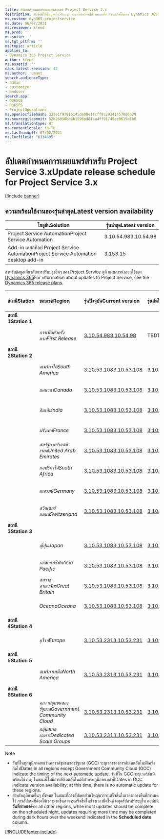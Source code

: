 ```yaml
---
title: อัปเดตกำหนดการเผยแพร่สำหรับ Project Service 3.x
description: หัวข้อนี้ให้ข้อมูลเกี่ยวกับการเผยแพร่ที่พร้อมใช้งานและที่กำลังจะเกิดขึ้นของ Dynamics 365 Project Service Automation
ms.custom: dyn365-projectservice
ms.date: 06/07/2021
ms.reviewer: kfend
ms.prod: ''
ms.suite: ''
ms.tgt_pltfrm: ''
ms.topic: article
applies_to:
- Dynamics 365 Project Service
author: kfend
ms.assetid: ''
caps.latest.revision: 42
ms.author: rumant
search.audienceType:
- admin
- customizer
- enduser
search.app:
- D365CE
- D365PS
- ProjectOperations
ms.openlocfilehash: 332e1f97816145da00e1fcff9c293414578d6b29
ms.sourcegitcommit: 52b26950bb3b1596ad81aa4ff91745ee9615d1b0
ms.translationtype: HT
ms.contentlocale: th-TH
ms.lasthandoff: 07/02/2021
ms.locfileid: "6334895"
---
```

# <a name="update-release-schedule-for-project-service-3x"></a><span data-ttu-id="ff72c-103">อัปเดตกำหนดการเผยแพร่สำหรับ Project Service 3.x</span><span class="sxs-lookup"><span data-stu-id="ff72c-103">Update release schedule for Project Service 3.x</span></span>

[!include [banner](../includes/psa-now-project-operations.md)]

## <a name="latest-version-availability"></a><span data-ttu-id="ff72c-104">ความพร้อมใช้งานของรุ่นล่าสุด</span><span class="sxs-lookup"><span data-stu-id="ff72c-104">Latest version availability</span></span>

| <span data-ttu-id="ff72c-105">โซลูชัน</span><span class="sxs-lookup"><span data-stu-id="ff72c-105">Solution</span></span>  | <span data-ttu-id="ff72c-106">รุ่นล่าสุด</span><span class="sxs-lookup"><span data-stu-id="ff72c-106">Latest version</span></span> |
|-------|----|
| <span data-ttu-id="ff72c-107">Project Service Automation</span><span class="sxs-lookup"><span data-stu-id="ff72c-107">Project Service Automation</span></span>    | <span data-ttu-id="ff72c-108">3.10.54.98</span><span class="sxs-lookup"><span data-stu-id="ff72c-108">3.10.54.98</span></span> |
| <span data-ttu-id="ff72c-109">Add-in เดสก์ท็อป Project Service Automation</span><span class="sxs-lookup"><span data-stu-id="ff72c-109">Project Service Automation desktop add-in</span></span>                | <span data-ttu-id="ff72c-110">3.15</span><span class="sxs-lookup"><span data-stu-id="ff72c-110">3.15</span></span>          |

<span data-ttu-id="ff72c-111">สำหรับข้อมูลเกี่ยวกับการปรับปรุงอื่นๆ ของ Project Service ดูที่ [แผนการนำออกใช้ของ Dynamics 365](/dynamics365/release-plans/)</span><span class="sxs-lookup"><span data-stu-id="ff72c-111">For information about updates to Project Service, see the [Dynamics 365 release plans](/dynamics365/release-plans/).</span></span> 

| <span data-ttu-id="ff72c-112">สถานี</span><span class="sxs-lookup"><span data-stu-id="ff72c-112">Station</span></span>  | <span data-ttu-id="ff72c-113">ขอบเขต</span><span class="sxs-lookup"><span data-stu-id="ff72c-113">Region</span></span> | <span data-ttu-id="ff72c-114">รุ่นปัจจุบัน</span><span class="sxs-lookup"><span data-stu-id="ff72c-114">Current version</span></span> | <span data-ttu-id="ff72c-115">รุ่นถัดไป</span><span class="sxs-lookup"><span data-stu-id="ff72c-115">Next version</span></span> |  <span data-ttu-id="ff72c-116">วันที่ตามกำหนดการ</span><span class="sxs-lookup"><span data-stu-id="ff72c-116">Scheduled date</span></span>
| :---   | :---   | :---   | :---   |:---   |         
|<span data-ttu-id="ff72c-117"><strong>สถานี 1</strong></span><span class="sxs-lookup"><span data-stu-id="ff72c-117"><strong>Station 1</strong></span></span> | |  |  | |
| | <span data-ttu-id="ff72c-118"><i>การเปิดตัวครั้งแรก</i></span><span class="sxs-lookup"><span data-stu-id="ff72c-118"><i>First Release</i></span></span> | [<span data-ttu-id="ff72c-119">3.10.54.98</span><span class="sxs-lookup"><span data-stu-id="ff72c-119">3.10.54.98</span></span>](whats-new-ur-33.md) | <span data-ttu-id="ff72c-120">TBD</span><span class="sxs-lookup"><span data-stu-id="ff72c-120">TBD</span></span> | <span data-ttu-id="ff72c-121">28 กรกฎาคม 2021</span><span class="sxs-lookup"><span data-stu-id="ff72c-121">July 28, 2021</span></span>
|<span data-ttu-id="ff72c-122"><strong>สถานี 2</strong></span><span class="sxs-lookup"><span data-stu-id="ff72c-122"><strong>Station 2</strong></span></span> | |  |  | |
| | <span data-ttu-id="ff72c-123"><i>อเมริกาใต้</i></span><span class="sxs-lookup"><span data-stu-id="ff72c-123"><i>South America</i></span></span> | [<span data-ttu-id="ff72c-124">3.10.53.108</span><span class="sxs-lookup"><span data-stu-id="ff72c-124">3.10.53.108</span></span>](whats-new-ur-32.md) | [<span data-ttu-id="ff72c-125">3.10.54.98</span><span class="sxs-lookup"><span data-stu-id="ff72c-125">3.10.54.98</span></span>](whats-new-ur-33.md) | <span data-ttu-id="ff72c-126">09 กรกฎาคม 2021</span><span class="sxs-lookup"><span data-stu-id="ff72c-126">July 09, 2021</span></span>
| | <span data-ttu-id="ff72c-127"><i>แคนาดา</i></span><span class="sxs-lookup"><span data-stu-id="ff72c-127"><i>Canada</i></span></span> | [<span data-ttu-id="ff72c-128">3.10.53.108</span><span class="sxs-lookup"><span data-stu-id="ff72c-128">3.10.53.108</span></span>](whats-new-ur-32.md) | [<span data-ttu-id="ff72c-129">3.10.54.98</span><span class="sxs-lookup"><span data-stu-id="ff72c-129">3.10.54.98</span></span>](whats-new-ur-33.md) | <span data-ttu-id="ff72c-130">09 กรกฎาคม 2021</span><span class="sxs-lookup"><span data-stu-id="ff72c-130">July 09, 2021</span></span>
| | <span data-ttu-id="ff72c-131"><i>อินเดีย</i></span><span class="sxs-lookup"><span data-stu-id="ff72c-131"><i>India</i></span></span> | [<span data-ttu-id="ff72c-132">3.10.53.108</span><span class="sxs-lookup"><span data-stu-id="ff72c-132">3.10.53.108</span></span>](whats-new-ur-32.md) | [<span data-ttu-id="ff72c-133">3.10.54.98</span><span class="sxs-lookup"><span data-stu-id="ff72c-133">3.10.54.98</span></span>](whats-new-ur-33.md) | <span data-ttu-id="ff72c-134">09 กรกฎาคม 2021</span><span class="sxs-lookup"><span data-stu-id="ff72c-134">July 09, 2021</span></span>
| | <span data-ttu-id="ff72c-135"><i>ฝรั่งเศส</i></span><span class="sxs-lookup"><span data-stu-id="ff72c-135"><i>France</i></span></span> | [<span data-ttu-id="ff72c-136">3.10.53.108</span><span class="sxs-lookup"><span data-stu-id="ff72c-136">3.10.53.108</span></span>](whats-new-ur-32.md) | [<span data-ttu-id="ff72c-137">3.10.54.98</span><span class="sxs-lookup"><span data-stu-id="ff72c-137">3.10.54.98</span></span>](whats-new-ur-33.md) | <span data-ttu-id="ff72c-138">09 กรกฎาคม 2021</span><span class="sxs-lookup"><span data-stu-id="ff72c-138">July 09, 2021</span></span>
| | <span data-ttu-id="ff72c-139"><i>สหรัฐอาหรับเอมิเรตส์</i></span><span class="sxs-lookup"><span data-stu-id="ff72c-139"><i>United Arab Emirates</i></span></span> | [<span data-ttu-id="ff72c-140">3.10.53.108</span><span class="sxs-lookup"><span data-stu-id="ff72c-140">3.10.53.108</span></span>](whats-new-ur-32.md) | [<span data-ttu-id="ff72c-141">3.10.54.98</span><span class="sxs-lookup"><span data-stu-id="ff72c-141">3.10.54.98</span></span>](whats-new-ur-33.md) | <span data-ttu-id="ff72c-142">09 กรกฎาคม 2021</span><span class="sxs-lookup"><span data-stu-id="ff72c-142">July 09, 2021</span></span>
| | <span data-ttu-id="ff72c-143"><i>แอฟริกาใต้</i></span><span class="sxs-lookup"><span data-stu-id="ff72c-143"><i>South Africa</i></span></span> | [<span data-ttu-id="ff72c-144">3.10.53.108</span><span class="sxs-lookup"><span data-stu-id="ff72c-144">3.10.53.108</span></span>](whats-new-ur-32.md) | [<span data-ttu-id="ff72c-145">3.10.54.98</span><span class="sxs-lookup"><span data-stu-id="ff72c-145">3.10.54.98</span></span>](whats-new-ur-33.md) | <span data-ttu-id="ff72c-146">09 กรกฎาคม 2021</span><span class="sxs-lookup"><span data-stu-id="ff72c-146">July 09, 2021</span></span>
| | <span data-ttu-id="ff72c-147"><i>เยอรมนี</i></span><span class="sxs-lookup"><span data-stu-id="ff72c-147"><i>Germany</i></span></span> | [<span data-ttu-id="ff72c-148">3.10.53.108</span><span class="sxs-lookup"><span data-stu-id="ff72c-148">3.10.53.108</span></span>](whats-new-ur-32.md) | [<span data-ttu-id="ff72c-149">3.10.54.98</span><span class="sxs-lookup"><span data-stu-id="ff72c-149">3.10.54.98</span></span>](whats-new-ur-33.md) | <span data-ttu-id="ff72c-150">09 กรกฎาคม 2021</span><span class="sxs-lookup"><span data-stu-id="ff72c-150">July 09, 2021</span></span>
| | <span data-ttu-id="ff72c-151"><i>สวิตเซอร์แลนด์</i></span><span class="sxs-lookup"><span data-stu-id="ff72c-151"><i>Switzerland</i></span></span> | [<span data-ttu-id="ff72c-152">3.10.53.108</span><span class="sxs-lookup"><span data-stu-id="ff72c-152">3.10.53.108</span></span>](whats-new-ur-32.md) | [<span data-ttu-id="ff72c-153">3.10.54.98</span><span class="sxs-lookup"><span data-stu-id="ff72c-153">3.10.54.98</span></span>](whats-new-ur-33.md) | <span data-ttu-id="ff72c-154">09 กรกฎาคม 2021</span><span class="sxs-lookup"><span data-stu-id="ff72c-154">July 09, 2021</span></span>
|<span data-ttu-id="ff72c-155"><strong>สถานี 3</strong></span><span class="sxs-lookup"><span data-stu-id="ff72c-155"><strong>Station 3</strong></span></span> | |  |  | |
| | <span data-ttu-id="ff72c-156"><i>ญี่ปุ่น</i></span><span class="sxs-lookup"><span data-stu-id="ff72c-156"><i>Japan</i></span></span> | [<span data-ttu-id="ff72c-157">3.10.53.108</span><span class="sxs-lookup"><span data-stu-id="ff72c-157">3.10.53.108</span></span>](whats-new-ur-32.md) | [<span data-ttu-id="ff72c-158">3.10.54.98</span><span class="sxs-lookup"><span data-stu-id="ff72c-158">3.10.54.98</span></span>](whats-new-ur-33.md) | <span data-ttu-id="ff72c-159">16 กรกฎาคม 2021</span><span class="sxs-lookup"><span data-stu-id="ff72c-159">July 16, 2021</span></span>
| | <span data-ttu-id="ff72c-160"><i>เอเชียแปซิฟิก</i></span><span class="sxs-lookup"><span data-stu-id="ff72c-160"><i>Asia Pacific</i></span></span> | [<span data-ttu-id="ff72c-161">3.10.53.108</span><span class="sxs-lookup"><span data-stu-id="ff72c-161">3.10.53.108</span></span>](whats-new-ur-32.md) | [<span data-ttu-id="ff72c-162">3.10.54.98</span><span class="sxs-lookup"><span data-stu-id="ff72c-162">3.10.54.98</span></span>](whats-new-ur-33.md) | <span data-ttu-id="ff72c-163">16 กรกฎาคม 2021</span><span class="sxs-lookup"><span data-stu-id="ff72c-163">July 16, 2021</span></span>
| | <span data-ttu-id="ff72c-164"><i>สหราชอาณาจักร</i></span><span class="sxs-lookup"><span data-stu-id="ff72c-164"><i>Great Britain</i></span></span> | [<span data-ttu-id="ff72c-165">3.10.53.108</span><span class="sxs-lookup"><span data-stu-id="ff72c-165">3.10.53.108</span></span>](whats-new-ur-32.md) | [<span data-ttu-id="ff72c-166">3.10.54.98</span><span class="sxs-lookup"><span data-stu-id="ff72c-166">3.10.54.98</span></span>](whats-new-ur-33.md) | <span data-ttu-id="ff72c-167">16 กรกฎาคม 2021</span><span class="sxs-lookup"><span data-stu-id="ff72c-167">July 16, 2021</span></span>
| | <span data-ttu-id="ff72c-168"><i>Oceana</i></span><span class="sxs-lookup"><span data-stu-id="ff72c-168"><i>Oceana</i></span></span> | [<span data-ttu-id="ff72c-169">3.10.53.108</span><span class="sxs-lookup"><span data-stu-id="ff72c-169">3.10.53.108</span></span>](whats-new-ur-32.md) | [<span data-ttu-id="ff72c-170">3.10.54.98</span><span class="sxs-lookup"><span data-stu-id="ff72c-170">3.10.54.98</span></span>](whats-new-ur-33.md) | <span data-ttu-id="ff72c-171">16 กรกฎาคม 2021</span><span class="sxs-lookup"><span data-stu-id="ff72c-171">July 16, 2021</span></span>
|<span data-ttu-id="ff72c-172"><strong>สถานี 4</strong></span><span class="sxs-lookup"><span data-stu-id="ff72c-172"><strong>Station 4</strong></span></span> | |  |  | |
| | <span data-ttu-id="ff72c-173"><i>ยุโรป</i></span><span class="sxs-lookup"><span data-stu-id="ff72c-173"><i>Europe</i></span></span> | [<span data-ttu-id="ff72c-174">3.10.53.231</span><span class="sxs-lookup"><span data-stu-id="ff72c-174">3.10.53.231</span></span>](whats-new-ur-32-5.md) | [<span data-ttu-id="ff72c-175">3.10.54.98</span><span class="sxs-lookup"><span data-stu-id="ff72c-175">3.10.54.98</span></span>](whats-new-ur-33.md) | <span data-ttu-id="ff72c-176">23 กรกฎาคม 2021</span><span class="sxs-lookup"><span data-stu-id="ff72c-176">July 23, 2021</span></span>
|<span data-ttu-id="ff72c-177"><strong>สถานี 5</strong></span><span class="sxs-lookup"><span data-stu-id="ff72c-177"><strong>Station 5</strong></span></span> | |  |  | |
| | <span data-ttu-id="ff72c-178"><i>อเมริกาเหนือ</i></span><span class="sxs-lookup"><span data-stu-id="ff72c-178"><i>North America</i></span></span> | [<span data-ttu-id="ff72c-179">3.10.53.231</span><span class="sxs-lookup"><span data-stu-id="ff72c-179">3.10.53.231</span></span>](whats-new-ur-32-5.md) | [<span data-ttu-id="ff72c-180">3.10.54.98</span><span class="sxs-lookup"><span data-stu-id="ff72c-180">3.10.54.98</span></span>](whats-new-ur-33.md) | <span data-ttu-id="ff72c-181">30 กรกฎาคม 2021</span><span class="sxs-lookup"><span data-stu-id="ff72c-181">July 30, 2021</span></span>
|<span data-ttu-id="ff72c-182"><strong>สถานี 6</strong></span><span class="sxs-lookup"><span data-stu-id="ff72c-182"><strong>Station 6</strong></span></span> | |  |  | |
| | <span data-ttu-id="ff72c-183"><i>คลาวด์ชุมชนของรัฐบาล</i></span><span class="sxs-lookup"><span data-stu-id="ff72c-183"><i>Government Community Cloud</i></span></span> | [<span data-ttu-id="ff72c-184">3.10.53.231</span><span class="sxs-lookup"><span data-stu-id="ff72c-184">3.10.53.231</span></span>](whats-new-ur-32-5.md) | [<span data-ttu-id="ff72c-185">3.10.54.98</span><span class="sxs-lookup"><span data-stu-id="ff72c-185">3.10.54.98</span></span>](whats-new-ur-33.md) | <span data-ttu-id="ff72c-186">30 กรกฎาคม 2021</span><span class="sxs-lookup"><span data-stu-id="ff72c-186">July 30, 2021</span></span>
| | <span data-ttu-id="ff72c-187"><i>กลุ่มสเกลเฉพาะ</i></span><span class="sxs-lookup"><span data-stu-id="ff72c-187"><i>Dedicated Scale Groups</i></span></span> | [<span data-ttu-id="ff72c-188">3.10.53.231</span><span class="sxs-lookup"><span data-stu-id="ff72c-188">3.10.53.231</span></span>](whats-new-ur-32-5.md) | [<span data-ttu-id="ff72c-189">3.10.54.98</span><span class="sxs-lookup"><span data-stu-id="ff72c-189">3.10.54.98</span></span>](whats-new-ur-33.md) | <span data-ttu-id="ff72c-190">06 สิงหาคม 2021</span><span class="sxs-lookup"><span data-stu-id="ff72c-190">August 06, 2021</span></span>

>[!Note]
> - <span data-ttu-id="ff72c-191">วันที่ในทุกภูมิภาคยกเว้นคลาวด์ชุมชนของรัฐบาล (GCC) ระบุเวลาของการอัปเดตอัตโนมัติครั้งถัดไป</span><span class="sxs-lookup"><span data-stu-id="ff72c-191">Dates in all regions except Government Community Cloud (GCC) indicate the timing of the next automatic update.</span></span> <span data-ttu-id="ff72c-192">วันที่ใน GCC ระบุเวอร์ชันที่พร้อมใช้งาน; ในขณะนี้ไม่มีการอัปเดตอัตโนมัติสำหรับภูมิภาคเหล่านี้</span><span class="sxs-lookup"><span data-stu-id="ff72c-192">Dates in GCC indicate version availability; at this time, there is no automatic update for these regions.</span></span>
> - <span data-ttu-id="ff72c-193">สำหรับภูมิภาคอื่นๆ ทั้งหมด ในขณะที่การอัปเดตส่วนใหญ่ควรจะเสร็จสิ้นในเวลากลางคืนที่กำหนดไว้ การอัปเดตที่ต้องใช้เวลามากขึ้นอาจจะเสร็จสิ้นในช่วงเวลามืดในช่วงสุดสัปดาห์ที่ระบุใน คอลัมน์ **วันที่กำหนด**</span><span class="sxs-lookup"><span data-stu-id="ff72c-193">For all other regions, while most updates should be complete on the scheduled night, updates requiring more time may be completed during dark hours over the weekend indicated in the **Scheduled date** column.</span></span>


[!INCLUDE[footer-include](../includes/footer-banner.md)]
